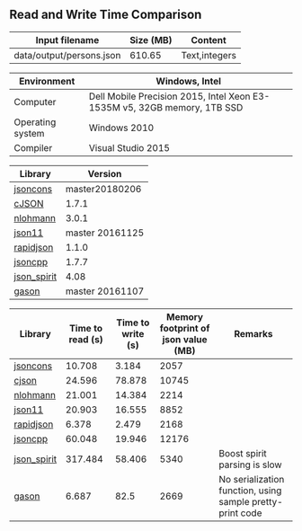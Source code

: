
## Read and Write Time Comparison


Input filename|Size (MB)|Content
---|---|---
data/output/persons.json|610.65|Text,integers

Environment|Windows, Intel
---|---
Computer|Dell Mobile Precision 2015, Intel Xeon E3-1535M v5, 32GB memory, 1TB SSD
Operating system|Windows 2010
Compiler|Visual Studio 2015

Library|Version
---|---
[jsoncons](https://github.com/danielaparker/jsoncons)|master20180206
[cJSON](https://github.com/DaveGamble/cJSON)|1.7.1
[nlohmann](https://github.com/nlohmann/json)|3.0.1
[json11](https://github.com/dropbox/json11)|master 20161125
[rapidjson](https://github.com/miloyip/rapidjson)|1.1.0
[jsoncpp](https://github.com/open-source-parsers/jsoncpp)|1.7.7
[json_spirit](http://www.codeproject.com/Articles/20027/JSON-Spirit-A-C-JSON-Parser-Generator-Implemented)|4.08
[gason](https://github.com/vivkin/gason)|master 20161107

Library|Time to read (s)|Time to write (s)|Memory footprint of json value (MB)|Remarks
---|---|---|---|---
[jsoncons](https://github.com/danielaparker/jsoncons)|10.708|3.184|2057|
[cjson](https://github.com/DaveGamble/cJSON)|24.596|78.878|10745|
[nlohmann](https://github.com/nlohmann/json)|21.001|14.384|2214|
[json11](https://github.com/dropbox/json11)|20.903|16.555|8852|
[rapidjson](https://github.com/miloyip/rapidjson)|6.378|2.479|2168|
[jsoncpp](https://github.com/open-source-parsers/jsoncpp)|60.048|19.946|12176|
[json_spirit](http://www.codeproject.com/Articles/20027/JSON-Spirit-A-C-JSON-Parser-Generator-Implemented)|317.484|58.406|5340|Boost spirit parsing is slow
[gason](https://github.com/vivkin/gason)|6.687|82.5|2669|No serialization function, using sample pretty-print code

